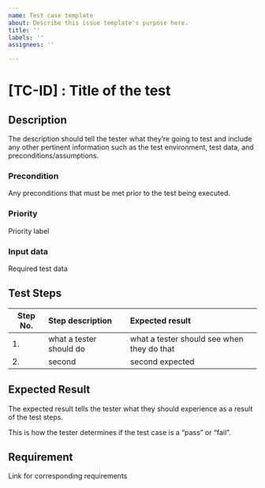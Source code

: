 ```yaml
---
name: Test case template
about: Describe this issue template's purpose here.
title: ''
labels: ''
assignees: ''

---
```


# [TC-ID] : Title of the test

## Description

The description should tell the tester what they’re going to test and include any other pertinent information such as the test environment, test data, and preconditions/assumptions.

### Precondition

Any preconditions that must be met prior to the test being executed.

### Priority
Priority label


### Input data

Required test data

## Test Steps
| Step No.      | Step description        | Expected result   |
|-------------|:-------------|:-----|
| 1. | what a tester should do | what a tester should see when they do that |
| 2. | second | second expected |


## Expected Result

The expected result tells the tester what they should experience as a result of the test steps.

This is how the tester determines if the test case is a “pass” or “fail”.

  ## Requirement
  
  Link for corresponding requirements

